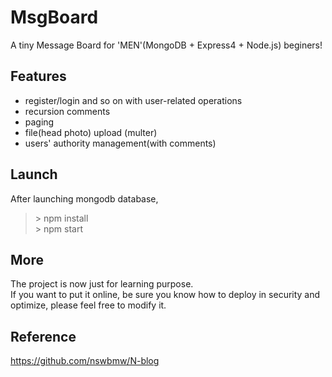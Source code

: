# MsgBoard
A tiny Message Board for 'MEN'(MongoDB + Express4 + Node.js) beginers!

## Features
* register/login and so on with user-related operations
* recursion comments 
* paging
* file(head photo) upload (multer)
* users' authority management(with comments) 

## Launch
After launching mongodb database,
>\> npm install   
>\> npm start

## More
The project is now just for learning purpose.   
If you want to put it online, be sure you know how to deploy in security and optimize, please feel free to modify it.

## Reference
https://github.com/nswbmw/N-blog
